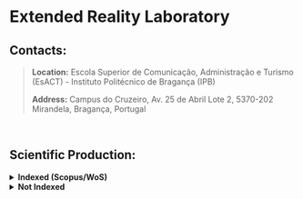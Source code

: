 # Extended Reality Laboratory

## Contacts:
>**Location:** Escola Superior de Comunicação, Administração e Turismo (EsACT) - Instituto Politécnico de Bragança (IPB)
>
>**Address:** Campus do Cruzeiro, Av. 25 de Abril Lote 2, 5370-202 Mirandela, Bragança, Portugal

<br/>

## Scientific Production:

<details>
  <summary> <b>Indexed (Scopus/WoS)</b> </summary>
  <br/>
  
  | Year | Type | Citation | DOI |
  | --- | --- | --- | --- |
  | 2024 | Article | Cunha, Carlos R.; Moreira, André Silva; Coelho, Sílvia; Mendonça, Vítor; Gomes, João Pedro (2024). Converging extended reality and Machine Learning to improve the lecturing of geometry in basic education. Journal of Engineering Research. ISSN 2307-1877 | [Link](https://doi.org/10.1016/j.jer.2024.10.016)  |
  | 2024 | Conference Paper | Cunha, C.R., Moreira, A., Coelho, S., Mendonça, V., Gomes, J.P. (2024). Empowering the Teaching and Learning of Geometry in Basic Education by Combining Extended Reality and Machine Learning. In World Conference on Information Systems and Technologies (WorldCIST’24). Cham: Springer. p. 98-109. ISBN 978-3-031-60223-8 | [Link](https://doi.org/10.1007/978-3-031-60224-5_11)  |
  | 2024 | Book Chapter | Cunha, Carlos R.; Moreira, André Silva; Pires, Luís; Fernandes, Paula O. (2024). Intangible approaches to improve individual health indicators and empower caregivers. In Internet of everything for smart city and smart healthcare applications. Switzerland: Springer. ISBN 978-3-031-34600-2 | [Link](https://doi.org/10.1007/978-3-031-34601-9_11) |
  | 2023 | Conference Paper | Cunha, Carlos R.; Moreira, André Silva; Pires, Luís; Fernandes, Paulo O. (2023). Using mixed reality and machine learning to assist caregivers in nursing home and promote well-being. In International Conference on ENTERprise Information Systems / ProjMAN – International Conference on Project MANagement / HCist – International Conference on Health and Social Care Information Systems and Technologies - Centeris 2022. Procedia Computer Science. p. 1081-1088. ISSN 1877-0509 | [Link](https://doi.org/10.1016/j.procs.2023.01.387) |
  | 2022 | Conference Paper | Cunha, C.R., Mendonça, V., Moreira, A., Gomes, J.P., Carvalho, A. (2022). Using Virtual Reality in Museums to Bridge the Gap Between Material Heritage and the Interpretation of Its Immaterial Context. In: Abreu, A., Liberato, D., Garcia Ojeda, J.C. (eds) Advances in Tourism, Technology and Systems. Smart Innovation, Systems and Technologies, vol 293. Springer, Singapore. | [Link](https://doi.org/10.1007/978-981-19-1040-1_34) |

</details>

<details>
  <summary> <b> Not Indexed</b> </summary>
  <br/>
  
  | Year | Citation |
  | --- | --- |
  | 2022 | Cunha, Carlos R.; Mendonça, Vitor; Gomes, João Pedro; Morais, Elisabete Paulo; Moreira, André (2022). Leveraging the promotion of tourist destinations and the interpretation of their heritage using virtual reality. Journal of Innovation & Business Best Practice. ISSN 2166-0743. p. 1-11 |
  | 2021 | Cunha, Carlos R.; Mendonça, Vítor; Gomes, João Pedro; Morais, Elisabete Paulo; Moreira, André (2021). The use of virtual reality to boost the promotion of touristic destinations and the interpretation of heritage. In 37th International Business Information Management Association Conference. p. 9170-9176. ISBN 978-0-9998551-6-4 |

</details>


<!--

**Here are some ideas to get you started:**

🙋‍♀️ A short introduction - what is your organization all about?
🌈 Contribution guidelines - how can the community get involved?
👩‍💻 Useful resources - where can the community find your docs? Is there anything else the community should know?
🍿 Fun facts - what does your team eat for breakfast?
🧙 Remember, you can do mighty things with the power of [Markdown](https://docs.github.com/github/writing-on-github/getting-started-with-writing-and-formatting-on-github/basic-writing-and-formatting-syntax)
-->
